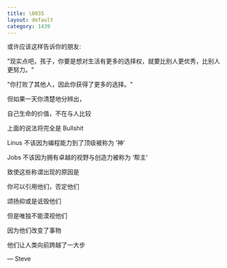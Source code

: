 ```yaml
---
title: \0035
layout: default
category: 1439
---
```


或许应该这样告诉你的朋友:

"现实点吧，孩子，你要是想对生活有更多的选择权，就要比别人更优秀，比别人更努力。"

"你打败了其他人，因此你获得了更多的选择。"

但如果一天你清楚地分辨出，

自己生命的价值，不在与人比较

上面的说法将完全是 Bullshit

Linus 不该因为编程能力到了顶级被称为 ‘神’

Jobs 不该因为拥有卓越的视野与创造力被称为 ‘帮主’

致使这些称谓出现的原因是

你可以引用他们，否定他们

颂扬抑或是诋毁他们

但是唯独不能漠视他们

因为他们改变了事物

他们让人类向前跨越了一大步

— Steve
